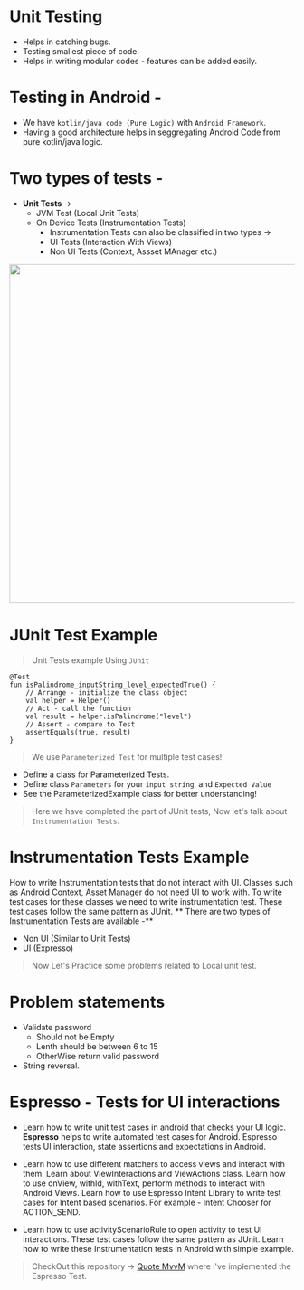 # Unit Testing
 - Helps in catching bugs.
 - Testing smallest piece of code.
 - Helps in writing modular codes - features can be added easily.

# Testing in Android -
 - We have `kotlin/java code (Pure Logic)` with `Android Framework`.
 - Having a good architecture helps in seggregating Android Code from pure kotlin/java logic.

# Two types of tests -
 - **Unit Tests** ->
   - JVM Test (Local Unit Tests)
   - On Device Tests (Instrumentation Tests)
     - Instrumentation Tests can also be classified in two types ->
     - UI Tests (Interaction With Views)
     - Non UI Tests (Context, Assset MAnager etc.)
    
<p align="center">
  <img src="https://github.com/ArjunGupta08/Android-Unit-Testing/assets/85922120/d5218d2b-36b3-4f30-af61-e085b02103de" width="600"/>
</p>

# JUnit Test Example
> Unit Tests example Using `JUnit`

    @Test
    fun isPalindrome_inputString_level_expectedTrue() {
        // Arrange - initialize the class object
        val helper = Helper()
        // Act - call the function
        val result = helper.isPalindrome("level")
        // Assert - compare to Test
        assertEquals(true, result)
    }
> We use ` Parameterized Test ` for multiple test cases!
 - Define a class for Parameterized Tests.
 - Define class `Parameters` for your `input string`, and `Expected Value`
 - See the ParameterizedExample class for better understanding!

 > Here we have completed the part of JUnit tests, Now let's talk about `Instrumentation Tests`.

# Instrumentation Tests Example
How to write Instrumentation tests that do not interact with UI. Classes such as Android Context, Asset Manager do not need UI to work with. To write test cases for these classes we need to write instrumentation test. These test cases follow the same pattern as JUnit.
** There are two types of Instrumentation Tests are available -**
 - Non UI (Similar to Unit Tests)
 - UI (Expresso)

 > Now Let's Practice some problems related to Local unit test.
# Problem statements 
 - Validate password
   - Should not be Empty
   - Lenth should be between 6 to 15
   - OtherWise return valid password
 - String reversal.

# Espresso - Tests for UI interactions
 - Learn how to write unit test cases in android that checks your UI logic. **Espresso** helps to write automated test cases for Android. Espresso tests UI interaction, state assertions and expectations in Android. 

 - Learn how to use different matchers to access views and interact with them. Learn about ViewInteractions and ViewActions class. Learn how to use onView, withId, withText, perform methods to interact with Android Views. Learn how to use Espresso Intent Library to write test cases for Intent based scenarios. For example - Intent Chooser for ACTION_SEND.

 - Learn how to use activityScenarioRule to open activity to test UI interactions. These test cases follow the same pattern as JUnit. Learn how to write these Instrumentation tests in Android with simple example. 
> CheckOut this repository -> [Quote MvvM](https://github.com/ArjunGupta08/Quotes-MvvM) where i've implemented the Espresso Test.

